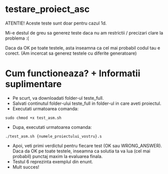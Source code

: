 # testare_proiect_asc

ATENTIE! Aceste teste sunt doar pentru cazul 1d.

Mi-e destul de greu sa generez teste daca nu am restrictii / precizari clare la problema :(

Daca da OK pe toate testele, asta inseamna ca cel mai probabil codul tau e corect. (Am incercat sa generez testele cu diferite generatoare)

# Cum functioneaza? + Informatii suplimentare

- Pe scurt, va downloadati folder-ul teste_full. 
- Salvati continutul folder-ului teste_full in folder-ul in care aveti proiectul.
- Executati urmatoarea comanda:
```
sudo chmod +x test_asm.sh
```
- Dupa, executati urmatoarea comanda:
```
./test_asm.sh {numele_proiectului_vostru}.s
```
- Apoi, veti primi verdictul pentru fiecare test (OK sau WRONG_ANSWER). Daca da OK pe toate testele, inseamna ca solutia ta va lua (cel mai probabil) punctaj maxim la evaluarea finala.
- Testul 6 reprezinta exemplul din enunt.
- Mult succes!
